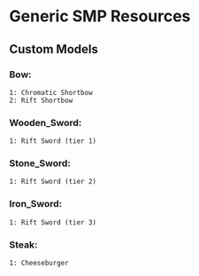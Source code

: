 # Generic SMP Resources

## Custom Models

### Bow:
```
1: Chromatic Shortbow
2: Rift Shortbow
```

### Wooden_Sword:
```
1: Rift Sword (tier 1)
```

### Stone_Sword:
```
1: Rift Sword (tier 2)
```

### Iron_Sword:
```
1: Rift Sword (tier 3)
```

### Steak:
```
1: Cheeseburger
```
